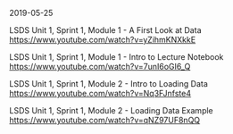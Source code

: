 
2019-05-25

LSDS Unit 1, Sprint 1, Module 1 - A First Look at Data  
https://www.youtube.com/watch?v=yZihmKNXkkE  

LSDS Unit 1, Sprint 1, Module 1 - Intro to Lecture Notebook  
https://www.youtube.com/watch?v=7unI6oGI6_Q  

LSDS Unit 1, Sprint 1, Module 2 - Intro to Loading Data  
https://www.youtube.com/watch?v=Nq3FJnfste4 

LSDS Unit 1, Sprint 1, Module 2 - Loading Data Example  
https://www.youtube.com/watch?v=qNZ97UF8nQQ  






